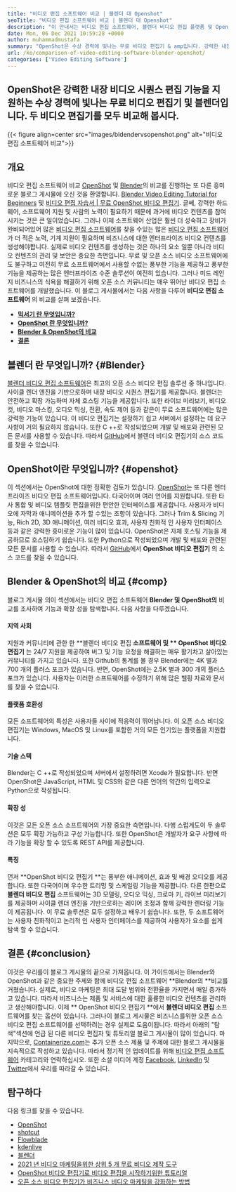 ```yaml
---
title: "비디오 편집 소프트웨어 비교 | 블렌더 대 Openshot" 
seoTitle: "비디오 편집 소프트웨어 비교 | 블렌더 대 Openshot" 
description: "이 안내서는 비디오 편집 소프트웨어, 블렌더 비디오 편집 플랫폼 및 OpenShot 비디오 편집기를 비교합니다. 두 최고 편집자 모두 오픈 소스입니다." 
date: Mon, 06 Dec 2021 10:59:28 +0000
author: muhammadmustafa
summary: "OpenShot은 수상 경력에 빛나는 무료 비디오 편집기 & amp입니다. 강력한 내장 비디오 시퀀스 편집 기능을 지원하는 블렌더. 두 비디오 편집기를 모두 비교해 봅시다." 
url: /ko/comparison-of-video-editing-software-blender-openshot/
categories: ['Video Editing Software']
---
```


## OpenShot은 강력한 내장 비디오 시퀀스 편집 기능을 지원하는 수상 경력에 빛나는 무료 비디오 편집기 및 블렌더입니다. 두 비디오 편집기를 모두 비교해 봅시다.

{{< figure align=center src="images/bldendervsopenshot.png" alt="비디오 편집 소프트웨어 비교">}}


## 개요
비디오 편집 소프트웨어 비교 [OpenShot][1] 및 [Blender][2]의 비교를 진행하는 또 다른 흥미로운 블로그 게시물에 오신 것을 환영합니다. [Blender Video Editing Tutorial for Beginners][3] 및 [비디오 편집 자습서 | 무료 OpenShot 비디오 편집기][4]. 글쎄, 강력한 하드웨어, 소프트웨어 지원 및 사람의 노력이 필요하기 때문에 과거에 비디오 컨텐츠를 참여시키는 것은 큰 일이었습니다. 그러나 이제 소프트웨어 산업은 훨씬 더 성숙하고 장비가 완비되어있어 많은 [비디오 편집 소프트웨어][5]를 찾을 수있는 많은 [비디오 편집 소프트웨어][5]가 더 적은 노력, 기계 지원이 필요하며 비즈니스에 대한 엔터프라이즈 비디오 컨텐츠를 생성해야합니다.
실제로 비디오 컨텐츠를 생성하는 것은 하나의 요소 일뿐 아니라 비디오 컨텐츠의 관리 및 보안은 중요한 측면입니다. 무료 및 오픈 소스 비디오 소프트웨어에도 불구하고 여전히 무료 소프트웨어에서 사용할 수없는 풍부한 기능을 제공하고 풍부한 기능을 제공하는 많은 엔터프라이즈 수준 솔루션이 여전히 있습니다. 그러나 미드 레인지 비즈니스의 식욕을 해결하기 위해 오픈 소스 커뮤니티는 매우 뛰어난 비디오 편집 소프트웨어를 개발했습니다. 이 블로그 게시물에서는 다음 사항을 다루어 **비디오 편집 소프트웨어** 의 비교를 살펴 보겠습니다.
  * **[믹서기 란 무엇입니까?][6]**
  * **[OpenShot 란 무엇입니까?][7]**
  * **[Blender & OpenShot의 비교][8]**
  * **[결론][9]**

## 블렌더 란 무엇입니까?   {#Blender}
[블렌더 비디오 편집 소프트웨어][10]은 최고의 오픈 소스 비디오 편집 솔루션 중 하나입니다. 사이클 렌더 엔진을 기반으로하며 내장 비디오 시퀀스 편집기를 제공합니다. 블렌더는 안전하고 확장 가능하며 자체 호스팅 기능을 제공합니다. 또한 라이브 미리보기, 비디오 컷, 비디오 마스킹, 오디오 믹싱, 전환, 속도 제어 등과 같은이 무료 소프트웨어에는 많은 강력한 기능이 있습니다. 이 비디오 편집기는 설정하기 쉽고 서버에서 설정하는 데 요구 사항이 거의 필요하지 않습니다. 또한 C ++로 작성되었으며 개발 및 배포와 관련된 모든 문서를 사용할 수 있습니다. 따라서 [GitHub][11]에서 블렌더 비디오 편집기의 소스 코드를 찾을 수 있습니다.

## OpenShot이란 무엇입니까?   {#openshot}
이 섹션에서는 OpenShot에 대한 정확한 검토가 있습니다. [OpenShot][1]는 또 다른 엔터프라이즈 비디오 편집 소프트웨어입니다. 다국어이며 여러 언어를 지원합니다. 또한 타사 통합 및 비디오 템플릿 편집을위한 편안한 인터페이스를 제공합니다. 사용자가 비디오에 자막과 애니메이션을 추가 할 수있는 조항이 있습니다. 그러나 Trim & Slicing 기능, Rich 2D, 3D 애니메이션, 여러 비디오 효과, 사용자 친화적 인 사용자 인터페이스 등과 같은 강력한 흥미로운 기능이 많이 있습니다. OpenShot은 자체 호스팅 기능을 제공하므로 호스팅하기 쉽습니다. 또한 Python으로 작성되었으며 개발 및 배포와 관련된 모든 문서를 사용할 수 있습니다. 따라서 [GitHub][12]에서 **OpenShot 비디오 편집기** 의 소스 코드를 찾을 수 있습니다.

## Blender & OpenShot의 비교   {#comp}
블로그 게시물 의이 섹션에서는 비디오 편집 소프트웨어 **Blender 및 OpenShot의**  비교를 조사하여 기능과 확장 성을 탐색합니다. 다음 사항을 다루겠습니다.

#### 지역 사회
지원과 커뮤니티에 관한 한 **블렌더 비디오 편집  **소프트웨어 및 **  OpenShot 비디오 편집기** 는 24/7 지원을 제공하여 버그 및 기능 요청을 해결하는 매우 활기차고 살아있는 커뮤니티를 가지고 있습니다. 또한 Github의 통계를 볼 경우 Blender에는 4K 별과 700 개의 플러스 포크가 있습니다. 반면, OpenShot에는 2.5K 별과 300 개의 플러스 포크가 있습니다. 사용자는 이러한 소프트웨어를 수정하기 위해 많은 헬핑 자료와 문서를 찾을 수 있습니다.

#### 플랫폼 호환성
모든 소프트웨어의 특성은 사용자들 사이에 적응력이 뛰어납니다. 이 오픈 소스 비디오 편집기는 Windows, MacOS 및 Linux를 포함한 거의 모든 인기있는 플랫폼을 지원합니다.

#### 기술 스택
Blender는 C ++로 작성되었으며 서버에서 설정하려면 Xcode가 필요합니다. 반면 OpenShot은 JavaScript, HTML 및 CSS와 같은 다른 언어의 약간의 입력으로 Python으로 작성됩니다.

#### 확장 성
이것은 모든 오픈 소스 소프트웨어의 가장 중요한 측면입니다. 다행 스럽게도이 두 솔루션은 모두 확장 가능하고 구성 가능합니다. 또한 OpenShot은 개발자가 요구 사항에 따라 기능을 확장 할 수 있도록 REST API를 제공합니다.

#### **특징**
먼저 **OpenShot 비디오 편집기 **는 풍부한 애니메이션, 효과 및 배경 오디오를 제공합니다. 또한 다국어이며 우수한 트리밍 및 스케일링 기능을 제공합니다. 다른 한편으로  **블렌더 비디오 편집**   소프트웨어는 3D 모델링, 오디오 믹싱, 크로마 키, 라이브 미리보기를 제공하며 사이클 렌더 엔진을 기반으로하는 레이어 조정과 함께 강력한 렌더링 기능이 제공됩니다. 이 무료 솔루션은 모두 설정하고 배우기 쉽습니다. 또한, 두 소프트웨어는 사용자 친화적이고 논리적 인 사용자 인터페이스를 제공하여 사용자가 요소를 쉽게 탐색 할 수 있습니다.

## 결론   {#conclusion}
이것은 우리를이 블로그 게시물의 끝으로 가져옵니다. 이 가이드에서는 Blender와 OpenShot과 같은 중요한 주제와 함께 비디오 편집 소프트웨어 **Blender의  **비교를 거쳤습니다. 실제로, 비디오 마케팅은 최대 도달 범위와 전환율을 가지면서 매일 증가하고 있습니다. 따라서 비즈니스는 제품 및 서비스에 대한 훌륭한 비디오 컨텐츠를 관리하고 생산해야합니다. 이제 **  OpenShot 비디오 편집기 **에서  **블렌더 비디오 편집**   소프트웨어를 찾는 옵션이 있습니다. 그러나이 블로그 게시물은 비즈니스를위한 오픈 소스 비디오 편집 소프트웨어를 선택하려는 경우 실제로 도움이됩니다. 따라서 아래의 "탐색"섹션에 언급 된 다른 비디오 편집자 및 튜토리얼 블로그 게시물이 많이 있습니다.
마지막으로, [Containerize.com][13]는 추가 오픈 소스 제품 및 주제에 대한 블로그 게시물을 지속적으로 작성하고 있습니다. 따라서 정기적 인 업데이트를 위해 [비디오 편집 소프트웨어][14] 카테고리와 연락하십시오. 또한 소셜 미디어 계정 [Facebook][15], [LinkedIn][16] 및 [Twitter][17]에서 우리를 따라갈 수 있습니다.

## 탐구하다
다음 링크를 찾을 수 있습니다.
  * [OpenShot][1]
  * [shotcut][18]
  * [Flowblade][19]
  * [kdenlive][20]
  * [블렌더][2]
  * [2021 년 비디오 마케팅을위한 상위 5 개 무료 비디오 제작 도구][21]
  * [OpenShot 비디오 편집기로 비디오 편집을 시작하기위한 튜토리얼][22]
  * [오픈 소스 비디오 편집기가 비즈니스 비디오 마케팅을 강화하는 방법][23]

  
[1]: https://products.containerize.com/video-editing-software/openshot
[2]: https://products.containerize.com/video-editing-software/blender
[3]: https://blog.containerize.com/video-editing-software/blender-video-editing-tutorial-for-beginners/
[4]: https://blog.containerize.com/video-editing-software/openshot-video-editor-tutorial-for-beginners-open-source/
[5]: https://products.containerize.com/video-editing-software/
[6]: #blender
[7]: #openshot
[8]: #comp
[9]: #Conclusion
[10]: https://products.containerize.com/video-editing-software/blender/
[11]: https://github.com/blender/blender
[12]: https://github.com/OpenShot/openshot-qt
[13]: https://www.containerize.com/
[14]: https://products.containerize.com/video-editing-software
[15]: https://web.facebook.com/containerize
[16]: https://www.linkedin.com/company/containerize/
[17]: https://twitter.com/containerize_co
[18]: https://products.containerize.com/video-editing-software/shotcut
[19]: https://products.containerize.com/video-editing-software/flowblade
[20]: https://products.containerize.com/video-editing-software/kdenlive
[21]: https://blog.containerize.com/video-editing-software/top-5-open-source-video-editor-software-for-video-marketing/
[22]: https://blog.containerize.com/video-editing-software/openshot-video-editor-tutorial-for-beginners-open-source/
[23]: https://blog.containerize.com/video-editing-software/how-video-editing-software-improves-business-video-marketing/
